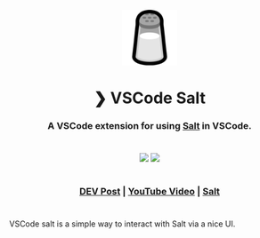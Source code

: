 <p align="center">
    <img src="./assets/salt.png" width="100" height="100" />
</p>
<h1 align="center">❯ VSCode Salt</h1>
<h3 align="center">
A VSCode extension for using <a href="https://github.com/Milo123459/salt">Salt</a> in VSCode.
<h3>
<h1></h1>
<h3 align="center">
    <img src="https://img.shields.io/github/stars/Milo123459/vscode-salt">
    <img src="https://tokei.rs/b1/github/Milo123459/vscode-salt?category=lines">
</h3>
<h1></h1>
<h3 align="center">
<p>
    <a href="https://dev.to/milo123459/salt-task-managment-4m1m">DEV Post</a> | <a href="https://www.youtube.com/watch?v=GMMQiHexb3Y">YouTube Video</a>  | <a href="https://github.com/Milo123459/salt">Salt</a>
    </p>
</h3>
<h1></h1>

VSCode salt is a simple way to interact with Salt via a nice UI. 